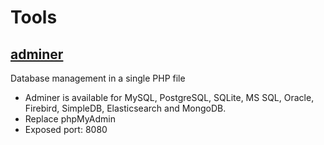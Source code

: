 
# Tools

## [adminer](https://www.adminer.org/)
Database management in a single PHP file
- Adminer is available for MySQL, PostgreSQL, SQLite, MS SQL, Oracle, Firebird, SimpleDB, Elasticsearch and MongoDB.
- Replace phpMyAdmin
- Exposed port: 8080 
